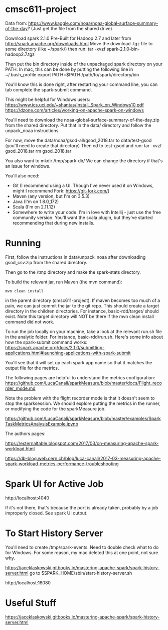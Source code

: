 # cmsc611-project
Data from: https://www.kaggle.com/noaa/noaa-global-surface-summary-of-the-day? 
(Just get the file from the shared drive)

Download spark 2.1.0 Pre-Built for Hadoop 2.7 and later from http://spark.apache.org/downloads.html
Move the download .tgz file to some directory (like ~/spark/) then run:
tar -xvzf spark-2.1.0-bin-hadoop2.7.tgz

Then put the bin directory inside of the unpackaged spark directory on your PATH.
In mac, this can be done by putting the following line in ~/.bash_profile
export PATH=$PATH:/path/to/spark/directory/bin

You'll know this is done right, after restarting your command line, you can tab complete the spark-submit command.

This might be helpful for Windows users:
https://www.ics.uci.edu/~shantas/Install_Spark_on_Windows10.pdf
https://dzone.com/articles/working-on-apache-spark-on-windows

You'll need to download the noaa-global-surface-summary-of-the-day.zip from the shared directory.
Put that in the data/ directory and follow the unpack_noaa instructions.

For now, move the data/noaa/gsod-all/gsod_2018.tar to data/test-gsod (you'll need to create that directory)
Then cd to test-gsod and run:
tar -xvzf gsod_2018.tar
rm gsod_2018.tar

You also want to 
mkdir /tmp/spark-dir/
We can change the directory if that's an issue for windows.

You'll also need:
* Git (I recommend using a UI.  Though I've never used it on Windows, might I recommend Fork: https://git-fork.com/) 
* Maven (any version, but I'm on 3.5.3)
* Java (I'm on 1.8.0_172)
* Scala (I'm on 2.11.12)
* Somewhere to write your code.  I'm in love with Intellij - just use the free community version.  You'll want the scala plugin, but they've started recommending that during new installs.

# Running
First, follow the instructions in data/unpack_noaa after downloading gsod_csv.zip from the shared directory.

Then go to the /tmp directory and make the spark-stats directory.

To build the relevant jar, run Maven (the mvn command):
```
mvn clean install
```
in the parent directory (cmsc611-project).  If maven becomes too much of a pain, we can just commit the jar to the git repo.
This should create a target directory in the children directories.  For instance, basic-rdd/target/ should exist.  Note this target directory will NOT be there if the mvn clean install command did not work.

To run the job locally on your machine, take a look at the relevant run.sh file in the analytic folder.
For instance, basic-rdd/run.sh.  Here's some info about how the spark-submit command works: https://spark.apache.org/docs/2.1.0/submitting-applications.html#launching-applications-with-spark-submit

You'll see that it will set up each spark app name so that it matches the output file for the metrics.

The following pages are helpful to understand the metrics configuration:
https://github.com/LucaCanali/sparkMeasure/blob/master/docs/Flight_recorder_mode.md

Note the problem with the flight recorder mode is that it doesn't seem to stop the sparksession.
We should explore putting the metrics in the runner, or modifying the code for the sparkMeasure job.

https://github.com/LucaCanali/sparkMeasure/blob/master/examples/SparkTaskMetricsAnalysisExample.ipynb

The authors pages:

https://externaltable.blogspot.com/2017/03/on-measuring-apache-spark-workload.html

https://db-blog.web.cern.ch/blog/luca-canali/2017-03-measuring-apache-spark-workload-metrics-performance-troubleshooting

# Spark UI for Active Job
http://localhost:4040

If it's not there, that's because the port is already taken, probably by a job improperly closed.  See spark UI output.


# To Start History Server
You'll need to create /tmp/spark-events.  Need to double check what to do for Windows.  For some reason, my mac deleted this at one point, not sure why.

https://jaceklaskowski.gitbooks.io/mastering-apache-spark/spark-history-server.html
go to $SPARK_HOME/sbin/start-history-server.sh

http://localhost:18080

# Useful Stuff
https://jaceklaskowski.gitbooks.io/mastering-apache-spark/spark-history-server.html
